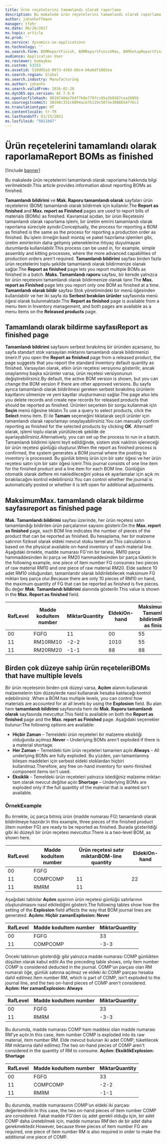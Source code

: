 ```yaml
---
title: Ürün reçetelerini tamamlandı olarak raporlama
description: Bu makalede ürün reçetelerini tamamlandı olarak raporlama hakkında bilgi verilmektedir.
author: johanhoffmann
manager: tfehr
ms.date: 06/20/2017
ms.topic: article
ms.prod: ''
ms.service: dynamics-ax-applications
ms.technology: ''
ms.search.form: BOMReportFinish, BOMReportFinishMax, BOMSetupReportFinish
audience: Application User
ms.reviewer: kamaybac
ms.custom: 53251
ms.assetid: 510d05a3-0073-438d-b0c4-b6a6df1882ea
ms.search.region: Global
ms.search.industry: Manufacturing
ms.author: johanho
ms.search.validFrom: 2016-02-28
ms.dyn365.ops.version: AX 7.0.0
ms.openlocfilehash: 0010740de764f7b9e7797cc95e2b9187cea2695b
ms.sourcegitcommit: 38d40c331c8894acb7b119c5073e3088b54776c1
ms.translationtype: HT
ms.contentlocale: tr-TR
ms.lasthandoff: 01/15/2021
ms.locfileid: "5011047"
---
```

# <a name="report-boms-as-finished"></a><span data-ttu-id="787c0-103">Ürün reçetelerini tamamlandı olarak raporlama</span><span class="sxs-lookup"><span data-stu-id="787c0-103">Report BOMs as finished</span></span>

[!include [banner](../includes/banner.md)]

<span data-ttu-id="787c0-104">Bu makalede ürün reçetelerini tamamlandı olarak raporlama hakkında bilgi verilmektedir.</span><span class="sxs-lookup"><span data-stu-id="787c0-104">This article provides information about reporting BOMs as finished.</span></span>

<span data-ttu-id="787c0-105">**Tamamlandı bildirimi** ve **Mak. Raporu tamamlandı olarak** sayfaları ürün reçetelerini (BOM) tamamlandı olarak bildirmek için kullanılır.</span><span class="sxs-lookup"><span data-stu-id="787c0-105">The **Report as finished** and **Max. report as Finished** pages are used to report bills of materials (BOMs) as finished.</span></span> <span data-ttu-id="787c0-106">Kavramsal açıdan, bir ürün Reçetesini tamamlandı olarak raporlama işlemi, bir üretim emrini tamamlandı olarak raporlama süreciyle aynıdır.</span><span class="sxs-lookup"><span data-stu-id="787c0-106">Conceptually, the process for reporting a BOM as finished is the same as the process for reporting a production order as finished.</span></span> <span data-ttu-id="787c0-107">Bu işlem örneğin basit montaj ve paket hazırlama işlemleri gibi, üretim emirlerinin daha gelişmiş yeteneklerine ihtiyaç duyulmayan durumlarda kullanılabilir.</span><span class="sxs-lookup"><span data-stu-id="787c0-107">This process can be used in, for example, simple assembly and kitting processes, where the more advanced capabilities of production orders aren't required.</span></span> <span data-ttu-id="787c0-108">**Tamamlandı bildirimi** sayfası birden fazla ürün reçetelerini toplu şekilde tamamlandı olarak bildirmenize olanak sağlar.</span><span class="sxs-lookup"><span data-stu-id="787c0-108">The **Report as finished** page lets you report multiple BOMs as finished in a batch.</span></span> <span data-ttu-id="787c0-109">**Maks. Tamamlandı raporu** sayfası, bir kerede yalnızca bir ürün reçetesini tamamlandı olarak bildirmenize olanak tanır.</span><span class="sxs-lookup"><span data-stu-id="787c0-109">The **Max. report as Finished** page lets you report only one BOM as finished at a time.</span></span> <span data-ttu-id="787c0-110">**Tamamlandı olarak bildir** sayfası Stok yönetimindeki bir menü öğesinden kullanılabilir ve her iki sayfa da **Serbest bırakılan ürünler** sayfasında menü öğesi olarak bulunmaktadır.</span><span class="sxs-lookup"><span data-stu-id="787c0-110">The **Report as finished** page is available from a menu item in Inventory management, and both pages are available as a menu items on the **Released products** page.</span></span>

## <a name="report-as-finished-page"></a><span data-ttu-id="787c0-111">Tamamlandı olarak bildirme sayfası</span><span class="sxs-lookup"><span data-stu-id="787c0-111">Report as finished page</span></span>
<span data-ttu-id="787c0-112">**Tamamlandı bildirimi** sayfasını serbest bırakılmış bir üründen açarsanız, bu sayfa standart stok varsayılan miktarını tamamlandı olarak bildirmenizi önerir.</span><span class="sxs-lookup"><span data-stu-id="787c0-112">If you open the **Report as finished** page from a released product, the page suggests that you report the standard inventory default quantity as finished.</span></span> <span data-ttu-id="787c0-113">Varsayılan olarak, etkin ürün reçetesi versiyonu gösterilir, ancak onaylanmış başka sürümler varsa, ürün reçetesi versiyonunun değiştirebilirsiniz.</span><span class="sxs-lookup"><span data-stu-id="787c0-113">By default, the active BOM version is shown, but you can change the BOM version if there are other approved versions.</span></span> <span data-ttu-id="787c0-114">Bu sayfa ayrıca tamamlandı olarak bildirilmesi gereken serbest bırakılmış ürünlerin kayıtlarını silmenize ve yeni kayıtlar oluşturmanızı sağlar.</span><span class="sxs-lookup"><span data-stu-id="787c0-114">The page also lets you delete records and create new records for released products that should be reported as finished.</span></span> <span data-ttu-id="787c0-115">Ürünleri seçerken bir sorgu kullanmak için **Seçin** menü öğesine tıklatın.</span><span class="sxs-lookup"><span data-stu-id="787c0-115">To use a query to select products, click the **Select** menu item.</span></span> <span data-ttu-id="787c0-116">El ile **Tamam** seçeneğini tıklatarak seçili ürünler için tamamlandı olarak raporlamayı onaylayabilirsiniz.</span><span class="sxs-lookup"><span data-stu-id="787c0-116">You can manually confirm reporting as finished for the selected products by clicking **OK**.</span></span> <span data-ttu-id="787c0-117">Alternatif olarak, işlemi toplu olarak yürütülecek şekilde de ayarlayabilirsiniz.</span><span class="sxs-lookup"><span data-stu-id="787c0-117">Alternatively, you can set up the process to run in a batch.</span></span> <span data-ttu-id="787c0-118">Tamamlandı bildirimi işlemi teyit edildiğinde, sistem stok naklinin işleneceği bir ürün reçetesi günlüğü oluşturur.</span><span class="sxs-lookup"><span data-stu-id="787c0-118">When the report as finished process is confirmed, the system generates a BOM journal where the posting to inventory is processed.</span></span> <span data-ttu-id="787c0-119">Bu günlük bitmiş ürün için bir satır öğesi ve her ürün reçetesi satırı için bir satır öğesi içerir.</span><span class="sxs-lookup"><span data-stu-id="787c0-119">This journal consists of one line item for the finished product and a line item for each BOM line.</span></span> <span data-ttu-id="787c0-120">Günlüğün otomatik olarak deftere mi nakledileceğini yoksa ek ayarlamalar için açık mı bırakılacağını kontrol edebilirsiniz.</span><span class="sxs-lookup"><span data-stu-id="787c0-120">You can control whether the journal is automatically posted or whether it is left open for additional adjustments.</span></span>

## <a name="max-report-as-finished-page"></a><span data-ttu-id="787c0-121">Maksimum</span><span class="sxs-lookup"><span data-stu-id="787c0-121">Max.</span></span> <span data-ttu-id="787c0-122">tamamlandı olarak bildirme sayfası</span><span class="sxs-lookup"><span data-stu-id="787c0-122">report as finished page</span></span>
<span data-ttu-id="787c0-123">**Mak. Tamamlandı bildirimi** sayfası üzerinde, her ürün reçetesi satırı tamamlandığı bildirilen ürün parçalarının sayısını gösterir.</span><span class="sxs-lookup"><span data-stu-id="787c0-123">On the **Max. report as finished** page, each BOM line indicates the number of pieces of the product that can be reported as finished.</span></span> <span data-ttu-id="787c0-124">Bu hesaplama, her bir malzeme satırının fiziksel olarak eldeki mevcut stoku temel alır.</span><span class="sxs-lookup"><span data-stu-id="787c0-124">This calculation is based on the physical available on-hand inventory of each material line.</span></span> <span data-ttu-id="787c0-125">Aşağıdaki örnekte, madde numarası FG'nin bir tanesi, RM10 parça hammaddesinden iki parça ve RM20 hammaddesinden bir parça tüketir.</span><span class="sxs-lookup"><span data-stu-id="787c0-125">In the following example, one piece of item number FG consumes two pieces of raw material RM10 and one piece of raw material RM20.</span></span> <span data-ttu-id="787c0-126">Elde sadece 10 adet RM10 olduğundan, tamamlandır olarak bildirilebilecek maksimum FG miktarı beş parça olur.</span><span class="sxs-lookup"><span data-stu-id="787c0-126">Because there are only 10 pieces of RM10 on hand, the maximum quantity of FG that can be reported as finished is five pieces.</span></span> <span data-ttu-id="787c0-127">Bu değer **Mak. Tamamlandı bildirimi** alanında gösterilir.</span><span class="sxs-lookup"><span data-stu-id="787c0-127">This value is shown in the **Max. Report as finished** field.</span></span>

| <span data-ttu-id="787c0-128">Raf</span><span class="sxs-lookup"><span data-stu-id="787c0-128">Level</span></span> | <span data-ttu-id="787c0-129">Madde kodu</span><span class="sxs-lookup"><span data-stu-id="787c0-129">Item number</span></span> | <span data-ttu-id="787c0-130">Miktar</span><span class="sxs-lookup"><span data-stu-id="787c0-130">Quantity</span></span> | <span data-ttu-id="787c0-131">Eldeki</span><span class="sxs-lookup"><span data-stu-id="787c0-131">On-hand</span></span> | <span data-ttu-id="787c0-132">Maksimum</span><span class="sxs-lookup"><span data-stu-id="787c0-132">Max.</span></span> <span data-ttu-id="787c0-133">Tamamlandı bildirimi</span><span class="sxs-lookup"><span data-stu-id="787c0-133">Report as finished</span></span> |
|-------|-------------|----------|---------|-------------------------|
| <span data-ttu-id="787c0-134">0</span><span class="sxs-lookup"><span data-stu-id="787c0-134">0</span></span>     | <span data-ttu-id="787c0-135">FG</span><span class="sxs-lookup"><span data-stu-id="787c0-135">FG</span></span>          |  <span data-ttu-id="787c0-136">1</span><span class="sxs-lookup"><span data-stu-id="787c0-136">1</span></span>       | <span data-ttu-id="787c0-137">0</span><span class="sxs-lookup"><span data-stu-id="787c0-137">0</span></span>       | <span data-ttu-id="787c0-138">5</span><span class="sxs-lookup"><span data-stu-id="787c0-138">5</span></span>                       |
| <span data-ttu-id="787c0-139">1</span><span class="sxs-lookup"><span data-stu-id="787c0-139">1</span></span>     | <span data-ttu-id="787c0-140">RM10</span><span class="sxs-lookup"><span data-stu-id="787c0-140">RM10</span></span>        | <span data-ttu-id="787c0-141">-2</span><span class="sxs-lookup"><span data-stu-id="787c0-141">-2</span></span>       | <span data-ttu-id="787c0-142">10</span><span class="sxs-lookup"><span data-stu-id="787c0-142">10</span></span>      | <span data-ttu-id="787c0-143">5</span><span class="sxs-lookup"><span data-stu-id="787c0-143">5</span></span>                       |
| <span data-ttu-id="787c0-144">1</span><span class="sxs-lookup"><span data-stu-id="787c0-144">1</span></span>     | <span data-ttu-id="787c0-145">RM20</span><span class="sxs-lookup"><span data-stu-id="787c0-145">RM20</span></span>        | <span data-ttu-id="787c0-146">-1</span><span class="sxs-lookup"><span data-stu-id="787c0-146">-1</span></span>       |  <span data-ttu-id="787c0-147">8</span><span class="sxs-lookup"><span data-stu-id="787c0-147">8</span></span>      | <span data-ttu-id="787c0-148">8</span><span class="sxs-lookup"><span data-stu-id="787c0-148">8</span></span>                       |

## <a name="boms-that-have-multiple-levels"></a><span data-ttu-id="787c0-149">Birden çok düzeye sahip ürün reçeteleri</span><span class="sxs-lookup"><span data-stu-id="787c0-149">BOMs that have multiple levels</span></span>
<span data-ttu-id="787c0-150">Bir ürün reçetesinin birden çok düzeyi varsa, **Açılım** alanını kullanarak malzemelerin tüm düzeylerde nasıl kullanarak hesaba katılacağı kontrol edebilirsiniz .</span><span class="sxs-lookup"><span data-stu-id="787c0-150">When a BOM has multiple levels, you can control how materials are accounted for at all levels by using the **Explosion** field.</span></span> <span data-ttu-id="787c0-151">Bu alan hem **tamamlandı bildirimi** sayfasında hem de **Mak. Raporu tamamlandı olarak** sayfasında mevcuttur.</span><span class="sxs-lookup"><span data-stu-id="787c0-151">This field is available on both the **Report as finished** page and the **Max. report as Finished** page.</span></span> <span data-ttu-id="787c0-152">Aşağıdaki seçenekler bulunur:</span><span class="sxs-lookup"><span data-stu-id="787c0-152">The following options are available:</span></span>

-   <span data-ttu-id="787c0-153">**Hiçbir Zaman** – Temeldeki ürün reçeteleri bir malzeme eksikliği olduğunda açılmaz.</span><span class="sxs-lookup"><span data-stu-id="787c0-153">**Never** – Underlying BOMs aren't exploded if there is a material shortage.</span></span>
-   <span data-ttu-id="787c0-154">**Her Zaman** – Temeldeki tüm ürün reçeteleri tamamen açılır.</span><span class="sxs-lookup"><span data-stu-id="787c0-154">**Always** – All underlying BOMs are fully exploded.</span></span> <span data-ttu-id="787c0-155">Bu yüzden, yarı tamamlanmış bileşen maddeleri için serbest eldeki stoklardan hiçbiri kullanılmaz.</span><span class="sxs-lookup"><span data-stu-id="787c0-155">Therefore, any free on-hand inventory for semi-finished component items isn't used.</span></span>
-   <span data-ttu-id="787c0-156">**Eksiklik** – Temeldeki ürün reçeteleri yalnızca istediğiniz malzeme miktarı tam olarak mevcut değilse açılır.</span><span class="sxs-lookup"><span data-stu-id="787c0-156">**Shortage** – Underlying BOMs are exploded only if the full quantity of the material that is wanted isn't available.</span></span>

### <a name="example"></a><span data-ttu-id="787c0-157">Örnek</span><span class="sxs-lookup"><span data-stu-id="787c0-157">Example</span></span>

<span data-ttu-id="787c0-158">Bu örnekte, üç parça bitmiş ürün (madde numarası FG) tamamlandı olarak bildirilmeye hazırdır.</span><span class="sxs-lookup"><span data-stu-id="787c0-158">In this example, three pieces of the finished product (item number FG) are ready to be reported as finished.</span></span> <span data-ttu-id="787c0-159">Burada gösterildiği gibi iki düzeyli bir ürün reçetesi mevcuttur.</span><span class="sxs-lookup"><span data-stu-id="787c0-159">There is a two-level BOM, as shown here.</span></span>

| <span data-ttu-id="787c0-160">Raf</span><span class="sxs-lookup"><span data-stu-id="787c0-160">Level</span></span> | <span data-ttu-id="787c0-161">Madde kodu</span><span class="sxs-lookup"><span data-stu-id="787c0-161">Item number</span></span> | <span data-ttu-id="787c0-162">Ürün reçetesi satır miktarı</span><span class="sxs-lookup"><span data-stu-id="787c0-162">BOM-line quantity</span></span> | <span data-ttu-id="787c0-163">Eldeki</span><span class="sxs-lookup"><span data-stu-id="787c0-163">On-hand</span></span> |
|-------|-------------|-------------------|---------|
| <span data-ttu-id="787c0-164">0</span><span class="sxs-lookup"><span data-stu-id="787c0-164">0</span></span>     | <span data-ttu-id="787c0-165">FG</span><span class="sxs-lookup"><span data-stu-id="787c0-165">FG</span></span>          |                   |         |
| <span data-ttu-id="787c0-166">1</span><span class="sxs-lookup"><span data-stu-id="787c0-166">1</span></span>     | <span data-ttu-id="787c0-167">COMP</span><span class="sxs-lookup"><span data-stu-id="787c0-167">COMP</span></span>        | <span data-ttu-id="787c0-168">1</span><span class="sxs-lookup"><span data-stu-id="787c0-168">1</span></span>                 | <span data-ttu-id="787c0-169">2</span><span class="sxs-lookup"><span data-stu-id="787c0-169">2</span></span>       |
| <span data-ttu-id="787c0-170">1</span><span class="sxs-lookup"><span data-stu-id="787c0-170">1</span></span>     | <span data-ttu-id="787c0-171">RM</span><span class="sxs-lookup"><span data-stu-id="787c0-171">RM</span></span>          | <span data-ttu-id="787c0-172">1</span><span class="sxs-lookup"><span data-stu-id="787c0-172">1</span></span>                 |         |

<span data-ttu-id="787c0-173">Aşağıdaki tablolar **Açılım** ayarının ürün reçetesi günlüğü satırlarının oluşturulmasını nasıl etkilediğini gösterir.</span><span class="sxs-lookup"><span data-stu-id="787c0-173">The following tables show how the setting of the **Explosion** field affects the way that BOM journal lines are generated.</span></span> <span data-ttu-id="787c0-174">**Açılımı: Hiçbir zaman**</span><span class="sxs-lookup"><span data-stu-id="787c0-174">**Explosion: Never**</span></span>

| <span data-ttu-id="787c0-175">Raf</span><span class="sxs-lookup"><span data-stu-id="787c0-175">Level</span></span> | <span data-ttu-id="787c0-176">Madde kodu</span><span class="sxs-lookup"><span data-stu-id="787c0-176">Item number</span></span> | <span data-ttu-id="787c0-177">Miktar</span><span class="sxs-lookup"><span data-stu-id="787c0-177">Quantity</span></span> |
|-------|-------------|----------|
| <span data-ttu-id="787c0-178">0</span><span class="sxs-lookup"><span data-stu-id="787c0-178">0</span></span>     | <span data-ttu-id="787c0-179">FG</span><span class="sxs-lookup"><span data-stu-id="787c0-179">FG</span></span>          | <span data-ttu-id="787c0-180">3</span><span class="sxs-lookup"><span data-stu-id="787c0-180">3</span></span>        |
| <span data-ttu-id="787c0-181">1</span><span class="sxs-lookup"><span data-stu-id="787c0-181">1</span></span>     | <span data-ttu-id="787c0-182">COMP</span><span class="sxs-lookup"><span data-stu-id="787c0-182">COMP</span></span>        | <span data-ttu-id="787c0-183">-3</span><span class="sxs-lookup"><span data-stu-id="787c0-183">-3</span></span>       |

<span data-ttu-id="787c0-184">Önceki tablonun gösterdiği gibi yalnızca madde numarası COMP günlükten düşülen olarak kabul edilir.</span><span class="sxs-lookup"><span data-stu-id="787c0-184">As the preceding table shows, only item number COMP is considered deducted in the journal.</span></span> <span data-ttu-id="787c0-185">COMP'un parçası olan RM numaralı öğe, günlük satırına açılmaz ve eldeki iki COMP parçası hesaba dahil edilmez.</span><span class="sxs-lookup"><span data-stu-id="787c0-185">Item number RM, which is part of COMP, isn't exploded to the journal line, and the two on-hand pieces of COMP aren't considered.</span></span> <span data-ttu-id="787c0-186">**Açılım: Her zaman**</span><span class="sxs-lookup"><span data-stu-id="787c0-186">**Explosion: Always**</span></span>

| <span data-ttu-id="787c0-187">Raf</span><span class="sxs-lookup"><span data-stu-id="787c0-187">Level</span></span> | <span data-ttu-id="787c0-188">Madde kodu</span><span class="sxs-lookup"><span data-stu-id="787c0-188">Item number</span></span> | <span data-ttu-id="787c0-189">Miktar</span><span class="sxs-lookup"><span data-stu-id="787c0-189">Quantity</span></span> |
|-------|-------------|----------|
| <span data-ttu-id="787c0-190">0</span><span class="sxs-lookup"><span data-stu-id="787c0-190">0</span></span>     | <span data-ttu-id="787c0-191">FG</span><span class="sxs-lookup"><span data-stu-id="787c0-191">FG</span></span>          | <span data-ttu-id="787c0-192">3</span><span class="sxs-lookup"><span data-stu-id="787c0-192">3</span></span>        |
| <span data-ttu-id="787c0-193">1</span><span class="sxs-lookup"><span data-stu-id="787c0-193">1</span></span>     | <span data-ttu-id="787c0-194">RM</span><span class="sxs-lookup"><span data-stu-id="787c0-194">RM</span></span>          | <span data-ttu-id="787c0-195">-3</span><span class="sxs-lookup"><span data-stu-id="787c0-195">-3</span></span>       |

<span data-ttu-id="787c0-196">Bu durumda, madde numarası COMP ham maddesi olan madde numarası RM'ye açılır.</span><span class="sxs-lookup"><span data-stu-id="787c0-196">In this case, item number COMP is exploded into its raw material, item number RM.</span></span> <span data-ttu-id="787c0-197">Elde mevcut bulunan iki adet COMP, tüketilecek RM miktarına dahil edilmez.</span><span class="sxs-lookup"><span data-stu-id="787c0-197">The two on-hand pieces of COMP aren't considered in the quantity of RM to consume.</span></span> <span data-ttu-id="787c0-198">**Açılım: Eksiklik**</span><span class="sxs-lookup"><span data-stu-id="787c0-198">**Explosion: Shortage**</span></span>

| <span data-ttu-id="787c0-199">Raf</span><span class="sxs-lookup"><span data-stu-id="787c0-199">Level</span></span> | <span data-ttu-id="787c0-200">Madde kodu</span><span class="sxs-lookup"><span data-stu-id="787c0-200">Item number</span></span> | <span data-ttu-id="787c0-201">Miktar</span><span class="sxs-lookup"><span data-stu-id="787c0-201">Quantity</span></span> |
|-------|-------------|----------|
| <span data-ttu-id="787c0-202">0</span><span class="sxs-lookup"><span data-stu-id="787c0-202">0</span></span>     | <span data-ttu-id="787c0-203">FG</span><span class="sxs-lookup"><span data-stu-id="787c0-203">FG</span></span>          | <span data-ttu-id="787c0-204">3</span><span class="sxs-lookup"><span data-stu-id="787c0-204">3</span></span>        |
| <span data-ttu-id="787c0-205">1</span><span class="sxs-lookup"><span data-stu-id="787c0-205">1</span></span>     | <span data-ttu-id="787c0-206">COMP</span><span class="sxs-lookup"><span data-stu-id="787c0-206">COMP</span></span>        | <span data-ttu-id="787c0-207">-2</span><span class="sxs-lookup"><span data-stu-id="787c0-207">-2</span></span>       |
| <span data-ttu-id="787c0-208">1</span><span class="sxs-lookup"><span data-stu-id="787c0-208">1</span></span>     | <span data-ttu-id="787c0-209">RM</span><span class="sxs-lookup"><span data-stu-id="787c0-209">RM</span></span>          | <span data-ttu-id="787c0-210">-1</span><span class="sxs-lookup"><span data-stu-id="787c0-210">-1</span></span>       |

<span data-ttu-id="787c0-211">Bu durumda, madde numarasının COMP'un eldeki iki parçası değerlendirilir.</span><span class="sxs-lookup"><span data-stu-id="787c0-211">In this case, the two on-hand pieces of item number COMP are considered.</span></span> <span data-ttu-id="787c0-212">Fakat madde FG'den üç adet gerekli olduğu için, bir adet COMP daha üretebilmek için, madde numarası RM'den de bir adet daha gerekmektedir.</span><span class="sxs-lookup"><span data-stu-id="787c0-212">However, because three pieces of item number FG are required, one piece of item number RM is also required in order to make the additional one piece of COMP.</span></span>



